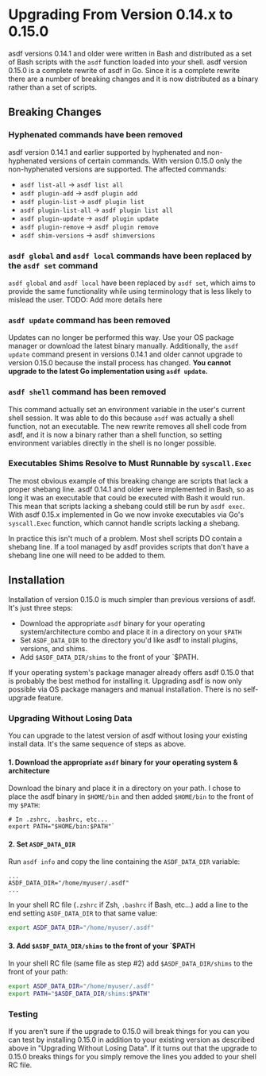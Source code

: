 # Upgrading From Version 0.14.x to 0.15.0

asdf versions 0.14.1 and older were written in Bash and distributed as a set of
Bash scripts with the `asdf` function loaded into your shell. asdf version
0.15.0 is a complete rewrite of asdf in Go. Since it is a complete rewrite
there are a number of breaking changes and it is now distributed as a binary
rather than a set of scripts.

## Breaking Changes

### Hyphenated commands have been removed

asdf version 0.14.1 and earlier supported by hyphenated and non-hyphenated
versions of certain commands. With version 0.15.0 only the non-hyphenated
versions are supported. The affected commands:

* `asdf list-all` -> `asdf list all`
* `asdf plugin-add` -> `asdf plugin add`
* `asdf plugin-list` -> `asdf plugin list`
* `asdf plugin-list-all` -> `asdf plugin list all`
* `asdf plugin-update` -> `asdf plugin update`
* `asdf plugin-remove` -> `asdf plugin remove`
* `asdf shim-versions` -> `asdf shimversions`

### `asdf global` and `asdf local` commands have been replaced by the `asdf set` command

`asdf global` and `asdf local` have been replaced by `asdf set`, which aims to
provide the same functionality while using terminology that is less likely to
mislead the user. TODO: Add more details here

### `asdf update` command has been removed

Updates can no longer be performed this way. Use your OS package manager or
download the latest binary manually. Additionally, the `asdf update` command
present in versions 0.14.1 and older cannot upgrade to version 0.15.0 because
the install process has changed. **You cannot upgrade to the latest Go
implementation using `asdf update`.**

### `asdf shell` command has been removed

This command actually set an environment variable in the user's current shell
session. It was able to do this because `asdf` was actually a shell function,
not an executable. The new rewrite removes all shell code from asdf, and it is
now a binary rather than a shell function, so setting environment variables
directly in the shell is no longer possible.

### Executables Shims Resolve to Must Runnable by `syscall.Exec`

The most obvious example of this breaking change are scripts that lack a proper
shebang line. asdf 0.14.1 and older were implemented in Bash, so as long it was
an executable that could be executed with Bash it would run. This mean that
scripts lacking a shebang could still be run by `asdf exec`. With asdf 0.15.x
implemented in Go we now invoke executables via Go's `syscall.Exec` function,
which cannot handle scripts lacking a shebang.

In practice this isn't much of a problem. Most shell scripts DO contain a
shebang line. If a tool managed by asdf provides scripts that don't have a
shebang line one will need to be added to them.

## Installation

Installation of version 0.15.0 is much simpler than previous versions of asdf. It's just three steps:

* Download the appropriate `asdf` binary for your operating system/architecture combo and place it in a directory on your `$PATH`
* Set `ASDF_DATA_DIR` to the directory you'd like asdf to install plugins, versions, and shims.
* Add `$ASDF_DATA_DIR/shims` to the front of your `$PATH.

If your operating system's package manager already offers asdf 0.15.0 that is
probably the best method for installing it. Upgrading asdf is now only possible
via OS package managers and manual installation. There is no self-upgrade
feature.

### Upgrading Without Losing Data

You can upgrade to the latest version of asdf without losing your existing
install data. It's the same sequence of steps as above.

#### 1. Download the appropriate `asdf` binary for your operating system & architecture

Download the binary and place it in a directory on your path. I chose to place
the asdf binary in `$HOME/bin` and then added `$HOME/bin` to the front of my
`$PATH`:

```
# In .zshrc, .bashrc, etc...
export PATH="$HOME/bin:$PATH"`
```

#### 2. Set `ASDF_DATA_DIR`

Run `asdf info` and copy the line containing the `ASDF_DATA_DIR` variable:

```
...
ASDF_DATA_DIR="/home/myuser/.asdf"
...
```

In your shell RC file (`.zshrc` if Zsh, `.bashrc` if Bash, etc...) add a line
to the end setting `ASDF_DATA_DIR` to that same value:

```bash
export ASDF_DATA_DIR="/home/myuser/.asdf"
```

#### 3. Add `$ASDF_DATA_DIR/shims` to the front of your `$PATH

In your shell RC file (same file as step #2) add `$ASDF_DATA_DIR/shims` to the
front of your path:

```bash
export ASDF_DATA_DIR="/home/myuser/.asdf"
export PATH="$ASDF_DATA_DIR/shims:$PATH"
```

### Testing

If you aren't sure if the upgrade to 0.15.0 will break things for you can you
can test by installing 0.15.0 in addition to your existing version as described
above in "Upgrading Without Losing Data". If it turns out that the upgrade to
0.15.0 breaks things for you simply remove the lines you added to your shell
RC file.
